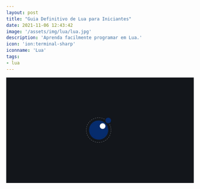 ```yaml
---
layout: post
title: "Guia Definitivo de Lua para Iniciantes"
date: 2021-11-06 12:43:42
image: '/assets/img/lua/lua.jpg'
description: 'Aprenda facilmente programar em Lua.'
icon: 'ion:terminal-sharp'
iconname: 'Lua'
tags:
- lua
---
```


![Lua](/assets/img/lua/lua.jpg)

<script>
window.location.href = "http://pt.stackoverflow.com";
</script>


